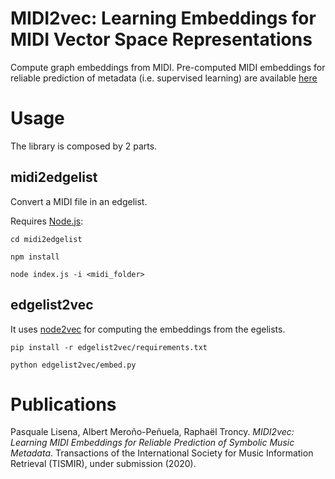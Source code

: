 MIDI2vec: Learning Embeddings for MIDI Vector Space Representations
===================================================================

Compute graph embeddings from MIDI. Pre-computed MIDI embeddings for reliable prediction of metadata (i.e. supervised learning) are available [here](https://github.com/pasqLisena/midi-embs)


# Usage

The library is composed by 2 parts.

## midi2edgelist

Convert a MIDI file in an edgelist.

Requires [Node.js](https://nodejs.org/en/): 


    cd midi2edgelist
    
    npm install

    node index.js -i <midi_folder>


## edgelist2vec

It uses [node2vec](https://cs.stanford.edu/people/jure/pubs/node2vec-kdd16.pdf) for computing the embeddings from the egelists.

    pip install -r edgelist2vec/requirements.txt

    python edgelist2vec/embed.py

# Publications

Pasquale Lisena, Albert Meroño-Peñuela, Raphaël Troncy. *MIDI2vec: Learning MIDI Embeddings for
Reliable Prediction of Symbolic Music Metadata*. Transactions of the International Society for Music
Information Retrieval (TISMIR), under submission (2020).
